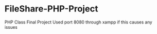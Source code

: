 # FileShare-PHP-Project
PHP Class Final Project
Used port 8080 through xampp if this causes any issues
